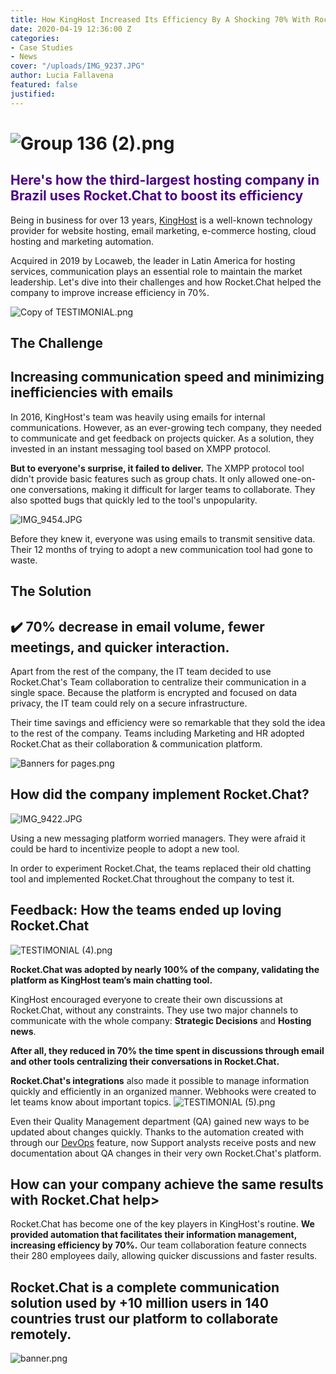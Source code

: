 ```yaml
---
title: How KingHost Increased Its Efficiency By A Shocking 70% With Rocket.Chat
date: 2020-04-19 12:36:00 Z
categories:
- Case Studies
- News
cover: "/uploads/IMG_9237.JPG"
author: Lucia Fallavena
featured: false
justified: 
---
```


# ![Group 136 (2).png](/uploads/Group%20136%20(2).png)

<h2 style="color:indigo;">Here's how the third-largest hosting company in Brazil uses Rocket.Chat to boost its efficiency</h2>

Being in business for over 13 years, [KingHost](https://king.host/) is a well-known technology provider for website hosting, email marketing, e-commerce hosting, cloud hosting and marketing automation.

Acquired in 2019 by Locaweb, the leader in Latin America for hosting services,   communication plays an essential role to maintain the market leadership. Let's dive into their challenges and how Rocket.Chat helped the company to improve increase efficiency in 70%.

![Copy of TESTIMONIAL.png](/uploads/Copy%20of%20TESTIMONIAL.png)

## The Challenge

## Increasing communication speed and minimizing inefficiencies with emails

In 2016, KingHost's team was heavily using emails for internal communications. However, as an ever-growing tech company, they needed to communicate and get feedback on projects quicker. As a solution, they invested in an instant messaging tool based on XMPP protocol.

**But to everyone's surprise, it failed to deliver.** The XMPP protocol tool didn't provide basic features such as group chats. It only allowed one-on-one conversations, making it difficult for larger teams to collaborate. They also spotted bugs that quickly led to the tool's unpopularity.

![IMG_9454.JPG](/uploads/IMG_9454.JPG)

Before they knew it, everyone was using emails to transmit sensitive data. Their 12 months of trying to adopt a new communication tool had gone to waste.

## The Solution

## ✔️ 70% decrease in email volume, fewer meetings, and quicker interaction.

Apart from the rest of the company, the IT team decided to use Rocket.Chat's Team collaboration to centralize their communication in a single space. Because the platform is encrypted and focused on data privacy, the IT team could rely on a secure infrastructure.

Their time savings and efficiency were so remarkable that they sold the idea to the rest of the company. Teams including Marketing and HR adopted Rocket.Chat as their collaboration & communication platform.

![Banners for pages.png](/uploads/Banners%20for%20pages.png)

## How did the company implement Rocket.Chat?

![IMG_9422.JPG](/uploads/IMG_9422.JPG)

Using a new messaging platform worried managers. They were afraid it could be hard to incentivize people to adopt a new tool.

In order to experiment Rocket.Chat, the teams replaced their old chatting tool and implemented Rocket.Chat throughout the company to test it.

## Feedback: How the teams ended up loving Rocket.Chat

![TESTIMONIAL (4).png](/uploads/TESTIMONIAL%20(4).png)

**Rocket.Chat was adopted by nearly 100% of the company, validating the platform as KingHost team’s main chatting tool.**

KingHost encouraged everyone to create their own discussions at Rocket.Chat, without any constraints. They use two major channels to communicate with the whole company: **Strategic Decisions** and **Hosting news**.

**After all, they reduced in 70% the time spent in discussions through email and other tools centralizing their conversations in Rocket.Chat.**

**Rocket.Chat's integrations** also made it possible to manage information quickly and efficiently in an organized manner. Webhooks were created to let teams know about important topics.
![TESTIMONIAL (5).png](/uploads/TESTIMONIAL%20(5).png)

Even their Quality Management department (QA) gained new ways to be updated about changes quickly. Thanks to the automation created with through our [DevOps](https://5e8148b015cb7d47c1f974cf.preview.siteleaf.com/2020/04/19/how-kinghost-increased-efficiency-with-rocket-chat/) feature, now Support analysts receive posts and new documentation about QA changes in their very own Rocket.Chat's platform.

## How can your company achieve the same results with Rocket.Chat help>

‍Rocket.Chat has become one of the key players in KingHost's routine. **We  provided automation that facilitates their information management, increasing efficiency by 70%.** Our team collaboration feature connects their 280 employees daily, allowing quicker discussions and faster results.

## Rocket.Chat is a complete communication solution used by +10 million users in 140 countries trust our platform to collaborate remotely.

![banner.png](/uploads/banner.png)